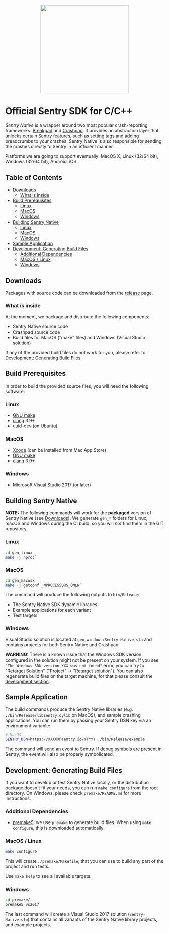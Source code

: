 <p align="center">
  <a href="https://sentry.io" target="_blank" align="center">
    <img src="https://sentry-brand.storage.googleapis.com/sentry-logo-black.png" width="280">
  </a>
  <br />
</p>

# Official Sentry SDK for C/C++ <!-- omit in toc -->

_Sentry Native_ is a wrapper around two most popular crash-reporting frameworks: [Breakpad](https://chromium.googlesource.com/breakpad/breakpad/) and [Crashpad](https://chromium.googlesource.com/crashpad/crashpad/+/master/README.md). It provides an abstraction layer that unlocks certain Sentry features, such as setting tags and adding breadcrumbs to your crashes. Sentry Native is also responsible for sending the crashes directly to Sentry in an efficient manner.

Platforms we are going to support eventually: MacOS X, Linux (32/64 bit), Windows (32/64 bit), Android, iOS.

## Table of Contents <!-- omit in toc -->

- [Downloads](#downloads)
  - [What is inside](#what-is-inside)
- [Build Prerequisites](#build-prerequisites)
  - [Linux](#linux)
  - [MacOS](#macos)
  - [Windows](#windows)
- [Building Sentry Native](#building-sentry-native)
  - [Linux](#linux-1)
  - [MacOS](#macos-1)
  - [Windows](#windows-1)
- [Sample Application](#sample-application)
- [Development: Generating Build Files](#development-generating-build-files)
  - [Additional Dependencies](#additional-dependencies)
  - [MacOS / Linux](#macos--linux)
  - [Windows](#windows-2)

## Downloads

Packages with source code can be downloaded from the [release](https://github.com/getsentry/sentry-native/releases) page.

### What is inside

At the moment, we package and distribute the following components:

- Sentry Native source code
- Crashpad source code
- Build files for MacOS ("make" files) and Windows (Visual Studio solution)

If any of the provided build files do not work for you, please refer to [Development: Generating Build Files](#development-generating-build-files)

## Build Prerequisites

In order to build the provided source files, you will need the following software:

### Linux

- [GNU make](https://www.gnu.org/software/make/)
- [clang](https://clang.llvm.org/) 3.9+
- uuid-dev (on Ubuntu)

### MacOS

- [Xcode](https://developer.apple.com/xcode/) (can be installed from Mac App Store)
- [GNU make](https://www.gnu.org/software/make/)
- [clang](https://clang.llvm.org/) 3.9+

### Windows

- Microsoft Visual Studio 2017 (or later)

## Building Sentry Native

**NOTE:** The following commands will work for the **packaged** version of
Sentry Native (see [Downloads](#downloads)). We generate `gen_*` folders for
Linux, macOS and Windows during the CI build, so you will _not_ find them in the
GIT repository.

### Linux

```sh
cd gen_linux
make -j`nproc`
```

### MacOS

```sh
cd gen_macosx
make -j`getconf _NPROCESSORS_ONLN`
```

The command will produce the following outputs to `bin/Release`:

- The Sentry Native SDK dynamic libraries
- Example applications for each variant
- Test targets

### Windows

Visual Studio solution is located at `gen_windows/Sentry-Native.sln` and contains projects for both Sentry Native and Crashpad.

**WARNING:** There is a known issue that the Windows SDK version configured in the solution might not be present on your system. If you see `"The Windows SDK version XXX was not found"` error, you can try to "Retarget Solution" ("Project" -> "Retarget solution"). You can also regenerate build files on the target machine, for that please consult the [development section](#development-generating-build-files).

## Sample Application

The build commands produce the Sentry Native libraries (e.g.
`./bin/Release/libsentry.dylib` on MacOS), and sample crashing applications. You
can run them by passing your Sentry DSN key via an environment variable:

```sh
# MacOS
SENTRY_DSN=https://XXXXX@sentry.io/YYYYY ./bin/Release/example
```

The command will send an event to Sentry. If [debug symbols are present](https://docs.sentry.io/workflow/debug-files/) in Sentry, the event will also be properly symbolicated.

## Development: Generating Build Files

If you want to develop or test Sentry Native locally, or the distribution package
doesn't fit your needs, you can run `make configure` from the root directory. On
Windows, please check `premake/README.md` for more instructions.

### Additional Dependencies

- [premake5](https://premake.github.io/download.html#v5): we use `premake` to
  generate build files. When using `make configure`, this is downloaded automatically.

### MacOS / Linux

```sh
make configure
```

This will create `./premake/Makefile`, that you can use to build any part of the
project and run tests.

Use `make help` to see all available targets.

### Windows

```sh
cd premake/
premake5 vs2017
```

The last command will create a Visual Studio 2017 solution (`Sentry-Native.sln`)
that contains all variants of the Sentry Native library projects, and example projects.
